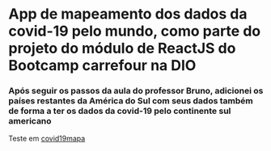 # App de mapeamento dos dados da covid-19 pelo mundo, como parte do projeto do módulo de ReactJS do Bootcamp carrefour na DIO

### Após seguir os passos da aula do professor Bruno, adicionei os países restantes da América do Sul com seus dados também de forma a ter os dados da covid-19 pelo continente sul americano

Teste em [covid19mapa](https://sarscov-19-dio.netlify.app)
